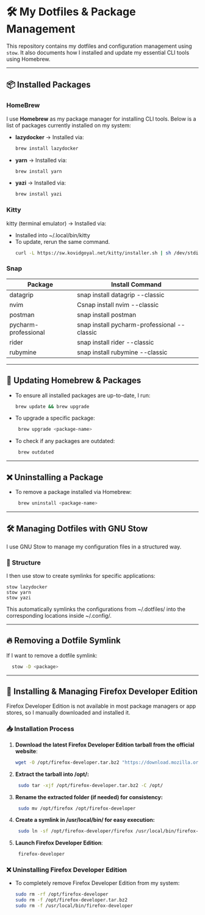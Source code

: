 # 🛠 My Dotfiles & Package Management

This repository contains my dotfiles and configuration management using `stow`. It also documents how I installed and update my essential CLI tools using Homebrew.

---

## 📦 Installed Packages

### HomeBrew

I use **Homebrew** as my package manager for installing CLI tools. Below is a list of packages currently installed on my system:

- **lazydocker** → Installed via:
  ```sh
  brew install lazydocker
- **yarn** → Installed via:
  ```sh
  brew install yarn
- **yazi** → Installed via:
  ```sh
  brew install yazi
  
### Kitty
kitty (terminal emulator) → Installed via:
- Installed into ~/.local/bin/kitty
- To update, rerun the same command.
   ```sh
   curl -L https://sw.kovidgoyal.net/kitty/installer.sh | sh /dev/stdin


### Snap
| Package       | Install Command                             |
|---------------|---------------------------------------------|
| datagrip | snap install datagrip --classic             |
| nvim | Csnap install nvim --classic                |
| postman | snap install postman                        |
| pycharm-professional | snap install pycharm-professional --classic |
| rider | snap install rider --classic                |
| rubymine | snap install rubymine --classic             |

---

## 🔄 Updating Homebrew & Packages
- To ensure all installed packages are up-to-date, I run:
   ```sh
   brew update && brew upgrade

- To upgrade a specific package:
   ```sh
    brew upgrade <package-name>

- To check if any packages are outdated:
   ```sh
    brew outdated

---

## ❌ Uninstalling a Package
- To remove a package installed via Homebrew:
   ```sh
    brew uninstall <package-name>

---

## 🛠 Managing Dotfiles with GNU Stow
I use GNU Stow to manage my configuration files in a structured way.

### 📌 Structure
I then use stow to create symlinks for specific applications:
```
stow lazydocker
stow yarn
stow yazi
```
This automatically symlinks the configurations from ~/.dotfiles/ into the corresponding locations inside ~/.config/.

---

## 🔥 Removing a Dotfile Symlink
If I want to remove a dotfile symlink:
```sh
  stow -D <package>
```
---

## 🦊 Installing & Managing Firefox Developer Edition
Firefox Developer Edition is not available in most package managers or app stores, so I manually downloaded and installed it.
### 📥 Installation Process

1. **Download the latest Firefox Developer Edition tarball from the official website**:
   ```sh
   wget -O /opt/firefox-developer.tar.bz2 "https://download.mozilla.org/?product=firefox-devedition-latest-ssl&os=linux64&lang=en-US"
2. **Extract the tarball into /opt/:**
   ```sh
    sudo tar -xjf /opt/firefox-developer.tar.bz2 -C /opt/
3. **Rename the extracted folder (if needed) for consistency:**
   ```sh
    sudo mv /opt/firefox /opt/firefox-developer
4. **Create a symlink in /usr/local/bin/ for easy execution:**
   ```sh
    sudo ln -sf /opt/firefox-developer/firefox /usr/local/bin/firefox-developer
5. **Launch Firefox Developer Edition**:
   ```sh
    firefox-developer

### ❌ Uninstalling Firefox Developer Edition
- To completely remove Firefox Developer Edition from my system:
   ```sh
  sudo rm -rf /opt/firefox-developer
  sudo rm -f /opt/firefox-developer.tar.bz2
  sudo rm -f /usr/local/bin/firefox-developer
